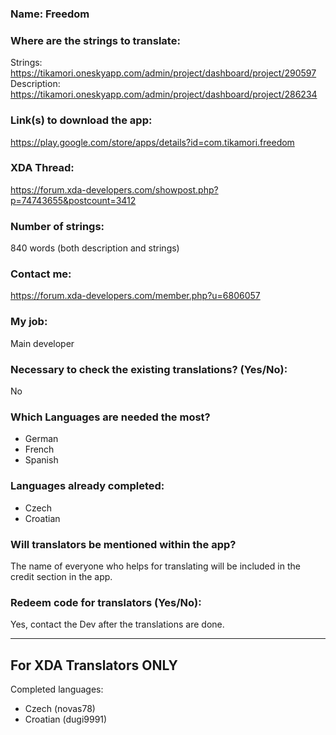 <!-- Name of your app -->
### Name: Freedom

<!-- Provide a public accessible link, where the translation can be discussed and improved. (paid platforms are not allowed) -->
### Where are the strings to translate:
Strings: https://tikamori.oneskyapp.com/admin/project/dashboard/project/290597  
Description: https://tikamori.oneskyapp.com/admin/project/dashboard/project/286234  

### Link(s) to download the app:
https://play.google.com/store/apps/details?id=com.tikamori.freedom  

<!-- Optional -->
### XDA Thread:
https://forum.xda-developers.com/showpost.php?p=74743655&postcount=3412

### Number of strings: 
840 words (both description and strings)

<!-- Provide an email address, your account on social networks...-->
### Contact me:
https://forum.xda-developers.com/member.php?u=6806057  

<!-- Tell us if you are the main developer, community manager, designer,...-->
### My job: 
Main developer

<!-- If you only want to receive translations for untranslated strings only -->
### Necessary to check the existing translations? (Yes/No): 
No

<!-- Optional -->
### Which Languages are needed the most?
* German
* French
* Spanish

### Languages already completed:
* Czech
* Croatian

<!-- Credits are always appreciated -->
### Will translators be mentioned within the app?
The name of everyone who helps for translating will be included in the credit section in the app.

<!-- Some developers offer redeem codes to thank translators and/or to help them to translate strings that are specific to PRO features. Please explain how to request one -->
### Redeem code for translators (Yes/No): 
Yes, contact the Dev after the translations are done.

***

## For XDA Translators ONLY
Completed languages:
<!-- Add your XDA username next to your language(s) -->
* Czech (novas78)
* Croatian (dugi9991)
